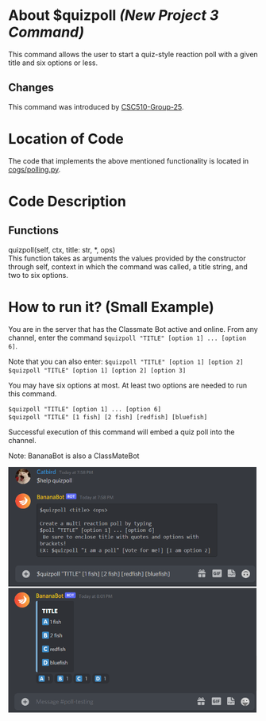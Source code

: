 # About $quizpoll _(New Project 3 Command)_

This command allows the user to start a quiz-style reaction poll with a given title and six options or less.

## Changes

This command was introduced by [CSC510-Group-25](https://github.com/CSC510-Group-25/ClassMateBot/).

# Location of Code
The code that implements the above mentioned functionality is located in [cogs/polling.py](https://github.com/CSC510-Group-25/ClassMateBot/tree/main/cogs/polling.py).

# Code Description
## Functions
quizpoll(self, ctx, title: str, *, ops) <br>
This function takes as arguments the values provided by the constructor through self, context in which the command was called, a title string, and two to six options.

# How to run it? (Small Example)
You are in the server that has the Classmate Bot active and online. From any channel,
 enter the command `$quizpoll "TITLE" [option 1] ... [option 6]`.

 Note that you can also enter:
`$quizpoll "TITLE" [option 1] [option 2]`
`$quizpoll "TITLE" [option 1] [option 2] [option 3]`

You may have six options at most. At least two options are needed to run this command.


```
$quizpoll "TITLE" [option 1] ... [option 6]
$quizpoll "TITLE" [1 fish] [2 fish] [redfish] [bluefish]
```
Successful execution of this command will embed a quiz poll into the channel.

Note: BananaBot is also a ClassMateBot

<img src="https://github.com/CSC510-Group-25/ClassMateBot/blob/group25-command-docs/data/proj3media/polling/quizpoll1.png?raw=true" width="500">

<img src="https://github.com/CSC510-Group-25/ClassMateBot/blob/group25-command-docs/data/proj3media/polling/quizpoll2.png?raw=true" width="500">